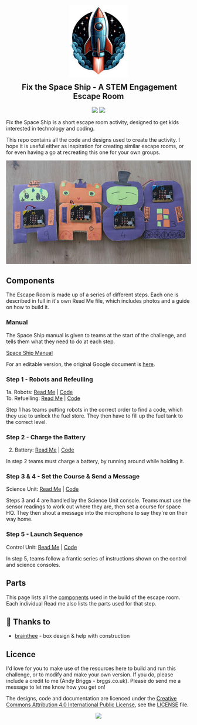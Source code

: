 <h2 align="center">
	<img src="assets/spaceship.png" width="160" alt="Logo"/><br/>
	<img src="https://raw.githubusercontent.com/catppuccin/catppuccin/main/assets/misc/transparent.png" height="30" width="0px"/>
	Fix the Space Ship - A STEM Engagement Escape Room
</h2>

<p align="center">
    <img src="https://img.shields.io/badge/made_with-python-blue?colorA=363a4f&colorB=b7bdf8&style=for-the-badge">
    <a href="https://microbit.org/"><img src="https://img.shields.io/badge/made_with-micro:bit-blue?colorA=363a4f&colorB=a6da95&style=for-the-badge"></a>
</p>

Fix the Space Ship is a short escape room activity, designed to get kids interested in technology and coding. 

This repo contains all the code and designs used to create the activity.  I hope it is useful either as inspiration for creating similar escape rooms, or for even having a go at recreating this one for your own groups.

![](assets/robots.jpg)


## Components

The Escape Room is made up of a series of different steps.  Each one is described in full in it's own Read Me file, which includes photos and a guide on how to build it.

### Manual

The Space Ship manual is given to teams at the start of the challenge, and tells them what they need to do at each step.

[Space Ship Manual](Spaceship%20Challenge%20Manual.pdf)

For an editable version, the original Google document is [here](https://docs.google.com/document/d/1UZmQcw_lCy3J1W7tHfdochccHPePtWkxOZ1arFSAfAo/edit?usp=sharing).

### Step 1 - Robots and Refeulling
1a. Robots: [Read Me](src/step-1a/README.md) | [Code](src/step-1a/robots.py)<br />
1b. Refuelling: [Read Me](src/step-1b/README.md) | [Code](src/step-1b/refuel.py)

Step 1 has teams putting robots in the correct order to find a code, which they use to unlock the fuel store.  They then have to fill up the fuel tank to the correct level.

### Step 2 - Charge the Battery
2. Battery: [Read Me](src/step-2/README.md) | [Code](src/step-2/battery.py)

In step 2 teams must charge a battery, by running around while holding it.


### Step 3 & 4 - Set the Course & Send a Message
Science Unit: [Read Me](src/science/README.md) | [Code](src/science/science.py)

Steps 3 and 4 are handled by the Science Unit console.  Teams must use the sensor readings to work out where they are, then set a course for space HQ.  They then shout a message into the microphone to say they're on their way home.


### Step 5 - Launch Sequence
Control Unit: [Read Me](src/control/README.md) | [Code](src/control/control.py)

In step 5, teams follow a frantic series of instructions shown on the control and science consoles.

## Parts

This page lists all the [components](parts.md) used in the build of the escape room.  Each individual Read me also lists the parts used for that step.


## 💝 Thanks to

- [brainthee](https://github.com/brainthee) - box design & help with construction


## Licence

I'd love for you to make use of the resources here to build and run this challenge, or to modify and make your own version.  If you do, please include a credit to me (Andy Briggs - brggs.co.uk).  Please do send me a message to let me know how you get on!

The designs, code and documentation are licenced under the [Creative Commons Attribution 4.0 International Public License](https://creativecommons.org/licenses/by/4.0/legalcode), see the [LICENSE](LICENSE) file.

<p align="center">
    <a href="https://creativecommons.org/licenses/by/4.0/legalcode"><img src="https://img.shields.io/badge/creative_commons-by--sa-blue?colorA=363a4f&colorB=a6da95&style=for-the-badge"></a>
</p>